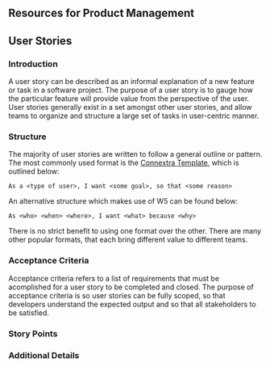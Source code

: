 ## Resources for Product Management

## User Stories

### Introduction
A user story can be described as an informal explanation of a new feature or task in a software project. The purpose of a user story is to gauge how the particular feature will provide value from the perspective of the user. User stories generally exist in a set amongst other user stories, and allow teams to organize and structure a large set of tasks in user-centric manner.

### Structure

The majority of user stories are written to follow a general outline or pattern. The most commonly used format is the [Connextra Template](https://www.mountaingoatsoftware.com/agile/user-stories), which is outlined below:
```
As a <type of user>, I want <some goal>, so that <some reason>
```
An alternative structure which makes use of W5 can be found below:
```
As <who> <when> <where>, I want <what> because <why>
```
There is no strict benefit to using one format over the other. There are many other popular formats, that each bring different value to different teams.

### Acceptance Criteria

Acceptance criteria refers to a list of requirements that must be acomplished for a user story to be completed and closed. The purpose of acceptance criteria is so user stories can be fully scoped, so that developers understand the expected output and so that all stakeholders to be satisfied.

### Story Points

### Additional Details